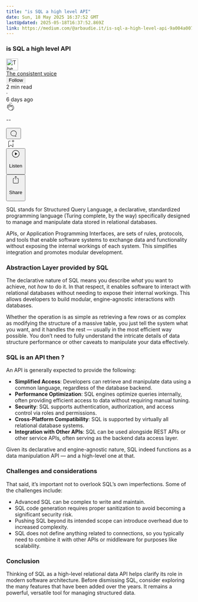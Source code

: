 ```yaml
---
title: "is SQL a high level API"
date: Sun, 18 May 2025 16:37:52 GMT
lastUpdated: 2025-05-18T16:37:52.869Z
link: https://medium.com/@arbaudie.it/is-sql-a-high-level-api-9a004a007bc9?source=rss-c779d007e7fe------2
---
```


<article><div class="m"><div class="m"><span class="m"></span><section><div><div class="fu gk gl gm gn go"></div><div class="gp gq gr gs gt"><div class="ac cb"><div class="ci bh gb gc gd ge"><div><h1 class="pw-post-title gu gv gw bf gx gy gz ha hb hc hd he hf hg hh hi hj hk hl hm hn ho hp hq hr hs ht hu hv hw bk" data-testid="storyTitle" id="3470">is SQL a high level API</h1><div><div class="speechify-ignore ac cp"><div class="speechify-ignore bh m"><div class="ac hx hy hz ia ib ic id ie if ig ih"><div class="ac r ih"><div class="ac ii"><div><div aria-hidden="false" class="bm"><div class="be" tabindex="-1"><a href="/@arbaudie.it?source=post_page---byline--9a004a007bc9---------------------------------------" rel="noopener follow"><div class="m ij ik bx il im"><div class="m fl"><img alt="The consistent voice" class="m fd bx by bz cx" data-testid="authorPhoto" height="32" loading="lazy" src="https://miro.medium.com/v2/da:true/resize:fill:64:64/0*7vBG_L_kSIeOh095" width="32"/><div class="in bx m by bz fu o io fv"></div></div></div></a></div></div></div></div><span class="bf b bg ab bk"><div class="ip ac r"><div class="ac r iq"><div class="ac r"><div><div aria-hidden="false" class="bm"><div class="be" tabindex="-1"><span class="bf b bg ab bk"><a class="ag ah ai fh ak al am an ao ap aq ar as ir" data-testid="authorName" href="/@arbaudie.it?source=post_page---byline--9a004a007bc9---------------------------------------" rel="noopener follow">The consistent voice</a></span></div></div></div></div><div class="is bm"></div><div aria-hidden="false" class="bm"><button class="it iu ap ac cb r aq ex iv iw ix" style="border:1px solid rgba(0, 0, 0, 0)"><span class="bf b bg ab bk bh"><span class="bm iy">Follow</span></span></button></div></div></div></span></div><div class="ac r iz"><span class="bf b bg ab du"><div class="ac af"><span data-testid="storyReadTime">2 min read</span><div aria-hidden="true" class="ja jb m"><span aria-hidden="true" class="m"><span class="bf b bg ab du">·</span></span></div>6 days ago</div></span></div></div><div class="ac cp jc jd je jf jg jh ji jj jk jl jm jn jo jp jq jr"><div class="i l x fi fj r"><div class="kh m"><div class="ac r ki kj"><div class="pw-multi-vote-icon fl kk kl km kn"><span><a class="ag ah ai fh ak al am an ao ap aq ar as at au" data-testid="headerClapButton" href="/m/signin?actionUrl=https%3A%2F%2Fmedium.com%2F_%2Fvote%2Fp%2F9a004a007bc9&amp;operation=register&amp;redirect=https%3A%2F%2Fmedium.com%2F%40arbaudie.it%2Fis-sql-a-high-level-api-9a004a007bc9&amp;user=The+consistent+voice&amp;userId=c779d007e7fe&amp;source=---header_actions--9a004a007bc9---------------------clap_footer------------------" rel="noopener follow"><div><div aria-hidden="false" class="bm"><div class="be" tabindex="-1"><div class="ko ap kp kq kr ks an kt ku kv kn" role="presentation"><svg aria-label="clap" height="24" viewbox="0 0 24 24" width="24" xmlns="http://www.w3.org/2000/svg"><path clip-rule="evenodd" d="M11.37.828 12 3.282l.63-2.454zM13.916 3.953l1.523-2.112-1.184-.39zM8.589 1.84l1.522 2.112-.337-2.501zM18.523 18.92c-.86.86-1.75 1.246-2.62 1.33a6 6 0 0 0 .407-.372c2.388-2.389 2.86-4.951 1.399-7.623l-.912-1.603-.79-1.672c-.26-.56-.194-.98.203-1.288a.7.7 0 0 1 .546-.132c.283.046.546.231.728.5l2.363 4.157c.976 1.624 1.141 4.237-1.324 6.702m-10.999-.438L3.37 14.328a.828.828 0 0 1 .585-1.408.83.83 0 0 1 .585.242l2.158 2.157a.365.365 0 0 0 .516-.516l-2.157-2.158-1.449-1.449a.826.826 0 0 1 1.167-1.17l3.438 3.44a.363.363 0 0 0 .516 0 .364.364 0 0 0 0-.516L5.293 9.513l-.97-.97a.826.826 0 0 1 0-1.166.84.84 0 0 1 1.167 0l.97.968 3.437 3.436a.36.36 0 0 0 .517 0 .366.366 0 0 0 0-.516L6.977 7.83a.82.82 0 0 1-.241-.584.82.82 0 0 1 .824-.826c.219 0 .43.087.584.242l5.787 5.787a.366.366 0 0 0 .587-.415l-1.117-2.363c-.26-.56-.194-.98.204-1.289a.7.7 0 0 1 .546-.132c.283.046.545.232.727.501l2.193 3.86c1.302 2.38.883 4.59-1.277 6.75-1.156 1.156-2.602 1.627-4.19 1.367-1.418-.236-2.866-1.033-4.079-2.246M10.75 5.971l2.12 2.12c-.41.502-.465 1.17-.128 1.89l.22.465-3.523-3.523a.8.8 0 0 1-.097-.368c0-.22.086-.428.241-.584a.847.847 0 0 1 1.167 0m7.355 1.705c-.31-.461-.746-.758-1.23-.837a1.44 1.44 0 0 0-1.11.275c-.312.24-.505.543-.59.881a1.74 1.74 0 0 0-.906-.465 1.47 1.47 0 0 0-.82.106l-2.182-2.182a1.56 1.56 0 0 0-2.2 0 1.54 1.54 0 0 0-.396.701 1.56 1.56 0 0 0-2.21-.01 1.55 1.55 0 0 0-.416.753c-.624-.624-1.649-.624-2.237-.037a1.557 1.557 0 0 0 0 2.2c-.239.1-.501.238-.715.453a1.56 1.56 0 0 0 0 2.2l.516.515a1.556 1.556 0 0 0-.753 2.615L7.01 19c1.32 1.319 2.909 2.189 4.475 2.449q.482.08.971.08c.85 0 1.653-.198 2.393-.579.231.033.46.054.686.054 1.266 0 2.457-.52 3.505-1.567 2.763-2.763 2.552-5.734 1.439-7.586z" fill-rule="evenodd"></path></svg></div></div></div></div></a></span></div><div class="pw-multi-vote-count m kw kx ky kz la lb lc"><p class="bf b dv ab du"><span class="ld">--</span></p></div></div></div><div><div aria-hidden="false" class="bm"><div class="be" tabindex="-1"><button aria-label="responses" class="ap ko le lf ac r fm lg lh"><svg class="li" height="24" viewbox="0 0 24 24" width="24" xmlns="http://www.w3.org/2000/svg"><path d="M18.006 16.803c1.533-1.456 2.234-3.325 2.234-5.321C20.24 7.357 16.709 4 12.191 4S4 7.357 4 11.482c0 4.126 3.674 7.482 8.191 7.482.817 0 1.622-.111 2.393-.327.231.2.48.391.744.559 1.06.693 2.203 1.044 3.399 1.044.224-.008.4-.112.486-.287a.49.49 0 0 0-.042-.518c-.495-.67-.845-1.364-1.04-2.057a4 4 0 0 1-.125-.598zm-3.122 1.055-.067-.223-.315.096a8 8 0 0 1-2.311.338c-4.023 0-7.292-2.955-7.292-6.587 0-3.633 3.269-6.588 7.292-6.588 4.014 0 7.112 2.958 7.112 6.593 0 1.794-.608 3.469-2.027 4.72l-.195.168v.255c0 .056 0 .151.016.295.025.231.081.478.154.733.154.558.398 1.117.722 1.659a5.3 5.3 0 0 1-2.165-.845c-.276-.176-.714-.383-.941-.59z"></path></svg></button></div></div></div></div><div class="ac r js jt ju jv jw jx jy jz ka kb kc kd ke kf kg"><div class="lj l k j e"></div><div class="i l"><div><div aria-hidden="false" class="bm"><div class="be" tabindex="-1"><span><a class="ag ah ai fh ak al am an ao ap aq ar as at au" data-testid="headerBookmarkButton" href="/m/signin?actionUrl=https%3A%2F%2Fmedium.com%2F_%2Fbookmark%2Fp%2F9a004a007bc9&amp;operation=register&amp;redirect=https%3A%2F%2Fmedium.com%2F%40arbaudie.it%2Fis-sql-a-high-level-api-9a004a007bc9&amp;source=---header_actions--9a004a007bc9---------------------bookmark_footer------------------" rel="noopener follow"><svg aria-label="Add to list bookmark button" class="du lk" fill="none" height="25" viewbox="0 0 25 25" width="25" xmlns="http://www.w3.org/2000/svg"><path d="M18 2.5a.5.5 0 0 1 1 0V5h2.5a.5.5 0 0 1 0 1H19v2.5a.5.5 0 1 1-1 0V6h-2.5a.5.5 0 0 1 0-1H18zM7 7a1 1 0 0 1 1-1h3.5a.5.5 0 0 0 0-1H8a2 2 0 0 0-2 2v14a.5.5 0 0 0 .805.396L12.5 17l5.695 4.396A.5.5 0 0 0 19 21v-8.5a.5.5 0 0 0-1 0v7.485l-5.195-4.012a.5.5 0 0 0-.61 0L7 19.985z" fill="currentColor"></path></svg></a></span></div></div></div></div><div class="fd ll cn"><div class="m af"><div class="ac cb"><div class="lm ln lo lp lq lr ci bh"><div class="ac"><div aria-hidden="false" class="bm"><div><div aria-hidden="false" class="bm"><div class="be" tabindex="-1"><button aria-label="Listen" class="ag fm ai fh ak al am ls ao ap aq ex lt lu lh lv lw lx ly lz t ma mb mc md me mf mg v mh mi mj" data-testid="audioPlayButton"><svg fill="none" height="24" viewbox="0 0 24 24" width="24" xmlns="http://www.w3.org/2000/svg"><path clip-rule="evenodd" d="M3 12a9 9 0 1 1 18 0 9 9 0 0 1-18 0m9-10C6.477 2 2 6.477 2 12s4.477 10 10 10 10-4.477 10-10S17.523 2 12 2m3.376 10.416-4.599 3.066a.5.5 0 0 1-.777-.416V8.934a.5.5 0 0 1 .777-.416l4.599 3.066a.5.5 0 0 1 0 .832" fill="currentColor" fill-rule="evenodd"></path></svg><div class="k j e"><p class="bf b bg ab du">Listen</p></div></button></div></div></div></div></div></div></div></div></div><div aria-describedby="postFooterSocialMenu" aria-hidden="false" aria-labelledby="postFooterSocialMenu" class="bm"><div><div aria-hidden="false" class="bm"><div class="be" tabindex="-1"><button aria-controls="postFooterSocialMenu" aria-expanded="false" aria-label="Share Post" class="ag fm ai fh ak al am ls ao ap aq ex lt lu lh lv lw lx ly lz t ma mb mc md me mf mg v mh mi mj" data-testid="headerSocialShareButton"><svg fill="none" height="24" viewbox="0 0 24 24" width="24" xmlns="http://www.w3.org/2000/svg"><path clip-rule="evenodd" d="M15.218 4.931a.4.4 0 0 1-.118.132l.012.006a.45.45 0 0 1-.292.074.5.5 0 0 1-.3-.13l-2.02-2.02v7.07c0 .28-.23.5-.5.5s-.5-.22-.5-.5v-7.04l-2 2a.45.45 0 0 1-.57.04h-.02a.4.4 0 0 1-.16-.3.4.4 0 0 1 .1-.32l2.8-2.8a.5.5 0 0 1 .7 0l2.8 2.79a.42.42 0 0 1 .068.498m-.106.138.008.004v-.01zM16 7.063h1.5a2 2 0 0 1 2 2v10a2 2 0 0 1-2 2h-11c-1.1 0-2-.9-2-2v-10a2 2 0 0 1 2-2H8a.5.5 0 0 1 .35.15.5.5 0 0 1 .15.35.5.5 0 0 1-.15.35.5.5 0 0 1-.35.15H6.4c-.5 0-.9.4-.9.9v10.2a.9.9 0 0 0 .9.9h11.2c.5 0 .9-.4.9-.9v-10.2c0-.5-.4-.9-.9-.9H16a.5.5 0 0 1 0-1" fill="currentColor" fill-rule="evenodd"></path></svg><div class="k j e"><p class="bf b bg ab du">Share</p></div></button></div></div></div></div></div></div></div></div></div></div><p class="pw-post-body-paragraph mk ml gw mm b mn mo mp mq mr ms mt mu mv mw mx my mz na nb nc nd ne nf ng nh gp bk" id="8d63">SQL stands for Structured Query Language, a declarative, standardized programming language (Turing complete, by the way) specifically designed to manage and manipulate data stored in relational databases.</p><p class="pw-post-body-paragraph mk ml gw mm b mn mo mp mq mr ms mt mu mv mw mx my mz na nb nc nd ne nf ng nh gp bk" id="1d9d">APIs, or Application Programming Interfaces, are sets of rules, protocols, and tools that enable software systems to exchange data and functionality without exposing the internal workings of each system. This simplifies integration and promotes modular development.</p><h1 class="ni nj gw bf nk nl nm nn no np nq nr ns nt nu nv nw nx ny nz oa ob oc od oe of bk" id="db4d">Abstraction Layer provided by SQL</h1><p class="pw-post-body-paragraph mk ml gw mm b mn og mp mq mr oh mt mu mv oi mx my mz oj nb nc nd ok nf ng nh gp bk" id="8d41">The declarative nature of SQL means you describe <em class="ol">what</em> you want to achieve, not <em class="ol">how</em> to do it. In that respect, it enables software to interact with relational databases without needing to expose their internal workings. This allows developers to build modular, engine-agnostic interactions with databases.</p><p class="pw-post-body-paragraph mk ml gw mm b mn mo mp mq mr ms mt mu mv mw mx my mz na nb nc nd ne nf ng nh gp bk" id="df86">Whether the operation is as simple as retrieving a few rows or as complex as modifying the structure of a massive table, you just tell the system what you want, and it handles the rest — usually in the most efficient way possible. You don’t need to fully understand the intricate details of data structure performance or other caveats to manipulate your data effectively.</p><h1 class="ni nj gw bf nk nl nm nn no np nq nr ns nt nu nv nw nx ny nz oa ob oc od oe of bk" id="aee4">SQL is an API then ?</h1><p class="pw-post-body-paragraph mk ml gw mm b mn og mp mq mr oh mt mu mv oi mx my mz oj nb nc nd ok nf ng nh gp bk" id="298a">An API is generally expected to provide the following:</p><ul class=""><li class="mk ml gw mm b mn mo mp mq mr ms mt mu mv mw mx my mz na nb nc nd ne nf ng nh om on oo bk" id="5789"><strong class="mm gx">Simplified Access</strong>: Developers can retrieve and manipulate data using a common language, regardless of the database backend.</li><li class="mk ml gw mm b mn op mp mq mr oq mt mu mv or mx my mz os nb nc nd ot nf ng nh om on oo bk" id="adad"><strong class="mm gx">Performance Optimization</strong>: SQL engines optimize queries internally, often providing efficient access to data without requiring manual tuning.</li><li class="mk ml gw mm b mn op mp mq mr oq mt mu mv or mx my mz os nb nc nd ot nf ng nh om on oo bk" id="7652"><strong class="mm gx">Security</strong>: SQL supports authentication, authorization, and access control via roles and permissions.</li><li class="mk ml gw mm b mn op mp mq mr oq mt mu mv or mx my mz os nb nc nd ot nf ng nh om on oo bk" id="6a44"><strong class="mm gx">Cross-Platform Compatibility</strong>: SQL is supported by virtually all relational database systems.</li><li class="mk ml gw mm b mn op mp mq mr oq mt mu mv or mx my mz os nb nc nd ot nf ng nh om on oo bk" id="f66e"><strong class="mm gx">Integration with Other APIs</strong>: SQL can be used alongside REST APIs or other service APIs, often serving as the backend data access layer.</li></ul><p class="pw-post-body-paragraph mk ml gw mm b mn mo mp mq mr ms mt mu mv mw mx my mz na nb nc nd ne nf ng nh gp bk" id="51fe">Given its declarative and engine-agnostic nature, SQL indeed functions as a data manipulation API — and a high-level one at that.</p><h1 class="ni nj gw bf nk nl nm nn no np nq nr ns nt nu nv nw nx ny nz oa ob oc od oe of bk" id="77d1">Challenges and considerations</h1><p class="pw-post-body-paragraph mk ml gw mm b mn og mp mq mr oh mt mu mv oi mx my mz oj nb nc nd ok nf ng nh gp bk" id="e409">That said, it’s important not to overlook SQL’s own imperfections. Some of the challenges include:</p><ul class=""><li class="mk ml gw mm b mn mo mp mq mr ms mt mu mv mw mx my mz na nb nc nd ne nf ng nh om on oo bk" id="13f6">Advanced SQL can be complex to write and maintain.</li><li class="mk ml gw mm b mn op mp mq mr oq mt mu mv or mx my mz os nb nc nd ot nf ng nh om on oo bk" id="3123">SQL code generation requires proper sanitization to avoid becoming a significant security risk.</li><li class="mk ml gw mm b mn op mp mq mr oq mt mu mv or mx my mz os nb nc nd ot nf ng nh om on oo bk" id="157a">Pushing SQL beyond its intended scope can introduce overhead due to increased complexity.</li><li class="mk ml gw mm b mn op mp mq mr oq mt mu mv or mx my mz os nb nc nd ot nf ng nh om on oo bk" id="0bc9">SQL does not define anything related to connections, so you typically need to combine it with other APIs or middleware for purposes like scalability.</li></ul><h1 class="ni nj gw bf nk nl nm nn no np nq nr ns nt nu nv nw nx ny nz oa ob oc od oe of bk" id="6da1">Conclusion</h1><p class="pw-post-body-paragraph mk ml gw mm b mn og mp mq mr oh mt mu mv oi mx my mz oj nb nc nd ok nf ng nh gp bk" id="44a9">Thinking of SQL as a high-level relational data API helps clarify its role in modern software architecture. Before dismissing SQL, consider exploring the many features that have been added over the years. It remains a powerful, versatile tool for managing structured data.</p></div></div></div></div></section></div></div></article>
